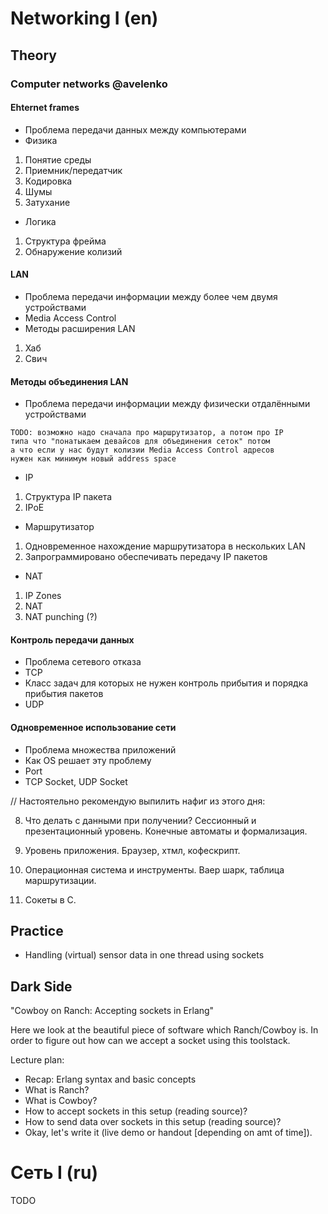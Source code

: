 Networking I (en)
===

Theory
---

### Computer networks @avelenko

#### Ehternet frames
 - Проблема передачи данных между компьютерами
 - Физика
  1. Понятие среды
  2. Приемник/передатчик
  3. Кодировка
  4. Шумы 
  5. Затухание
 - Логика
  1. Структура фрейма
  2. Обнаружение колизий
 
#### LAN
 - Проблема передачи информации между более чем двумя устройствами
 - Media Access Control
 - Методы расширения LAN
  1. Хаб
  2. Свич

#### Методы объединения LAN
  - Проблема передачи информации между физически отдалёнными устройствами

```
TODO: возможно надо сначала про маршрутизатор, а потом про IP
типа что "понатыкаем девайсов для объединения сеток" потом
а что если у нас будут колизии Media Access Control адресов
нужен как минимум новый address space
```

  - IP
   1. Структура IP пакета
   2. IPoE
  - Маршрутизатор
   1. Одновременное нахождение маршрутизатора в нескольких LAN
   2. Запрограммировано обеспечивать передачу IP пакетов
  - NAT
   1. IP Zones
   2. NAT
   3. NAT punching (?)

#### Контроль передачи данных
   - Проблема сетевого отказа
   - TCP
   - Класс задач для которых не нужен контроль прибытия и порядка прибытия пакетов
   - UDP

#### Одновременное использование сети
   - Проблема множества приложений
   - Как OS решает эту проблему
   - Port
   - TCP Socket, UDP Socket
   
// Настоятельно рекомендую выпилить нафиг из этого дня:

 8) Что делать с данными при получении? Сессионный и презентационный уровень. Конечные автоматы и формализация. 

 9) Уровень приложения. Браузер, хтмл, кофескрипт.

 10) Операционная система и инструменты. Ваер шарк, таблица маршрутизации.

 11) Сокеты в С.
 
 
Practice
---

 + Handling (virtual) sensor data in one thread using sockets

Dark Side
---

"Cowboy on Ranch: Accepting sockets in Erlang"

Here we look at the beautiful piece of software which Ranch/Cowboy is.
In order to figure out how can we accept a socket using this toolstack.

Lecture plan:

 + Recap: Erlang syntax and basic concepts
 + What is Ranch?
 + What is Cowboy?
 + How to accept sockets in this setup (reading source)?
 + How to send data over sockets in this setup (reading source)?
 + Okay, let's write it (live demo or handout [depending on amt of time]).

Сеть I (ru)
===

TODO
